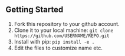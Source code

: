 ## Getting Started

1) Fork this repository to your github account.
2) Clone it to your local machine:
  `git clone https://github.com/USERNAME/REPO.git`
3) Install with pip:
  `pip install -e .`
5) Edit the files to customize name etc.

